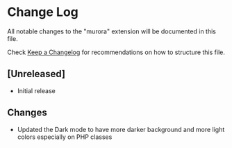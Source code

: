 # Change Log

All notable changes to the "murora" extension will be documented in this file.

Check [Keep a Changelog](http://keepachangelog.com/) for recommendations on how to structure this file.

## [Unreleased]

- Initial release

## Changes

- Updated the Dark mode to have more darker background and more light colors especially on PHP classes
